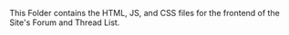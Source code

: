 This Folder contains the HTML, JS, and CSS files for the frontend of the Site's Forum and Thread List.
